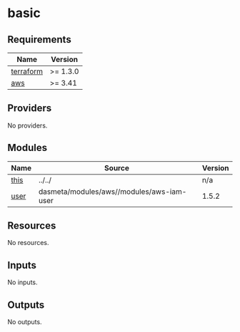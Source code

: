 # basic

<!-- BEGINNING OF PRE-COMMIT-TERRAFORM DOCS HOOK -->
## Requirements

| Name | Version |
|------|---------|
| <a name="requirement_terraform"></a> [terraform](#requirement\_terraform) | >= 1.3.0 |
| <a name="requirement_aws"></a> [aws](#requirement\_aws) | >= 3.41 |

## Providers

No providers.

## Modules

| Name | Source | Version |
|------|--------|---------|
| <a name="module_this"></a> [this](#module\_this) | ../../ | n/a |
| <a name="module_user"></a> [user](#module\_user) | dasmeta/modules/aws//modules/aws-iam-user | 1.5.2 |

## Resources

No resources.

## Inputs

No inputs.

## Outputs

No outputs.
<!-- END OF PRE-COMMIT-TERRAFORM DOCS HOOK -->
